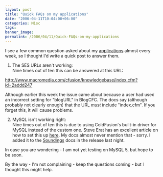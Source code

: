 ```yaml
---
layout: post
title: "Quick FAQs on my applications"
date: "2006-04-11T10:04:00+06:00"
categories: Misc 
tags: 
banner_image: 
permalink: /2006/04/11/Quick-FAQs-on-my-applications
---
```


I see a few common question asked about my <a href="http://ray.camdenfamily.com/projects/projects.cfm">applications</a> almost every week, so I thought I'd write a quick post to answer them.

1) The SES URLs aren't working:<br>
Nine times out of ten this can be answered at this URL:

<a href="http://www.macromedia.com/cfusion/knowledgebase/index.cfm?id=2addd247">http://www.macromedia.com/cfusion/knowledgebase/index.cfm?id=2addd247</a>

Although earlier this week the issue came about because a user had used an incorrect setting for "blogURL" in BlogCFC. The docs say (although probably not clearly enough) that the URL <i>must</i> include "index.cfm". If you forget this, it will cause problems.

2) MySQL isn't working right:<br>
Nine times out of ten this is due to using ColdFusion's built-in driver for MySQL instead of the custom one. Steve Erat has an excellent article on how to set this up <a href="http://www.talkingtree.com/blog/index.cfm?mode=entry&entry=25AA9A56-45A6-2844-7A60CF5B3666D010">here</a>. My docs almost never mention that - sorry. I added it to the <a href="http://ray.camdenfamily.com/projects/soundings">Soundings</a> docs in the release last night. 

In case you are wondering - I am not yet testing on MySQL 5, but hope to be soon.

By the way - I'm not complaining - keep the questions coming - but I thought this might help.
